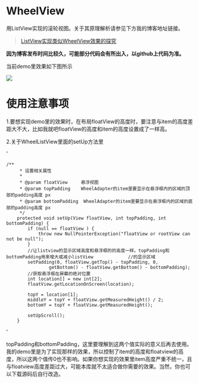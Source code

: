 # WheelView
用ListView实现的滚轮视图。关于其原理解析请参见下方我的博客地址链接。

>[ListView实现类似WheelView效果的探究](https://blog.csdn.net/yankebin/article/details/51580683)

**因为博客发布时间比较久，可能部分代码会有所出入，以github上代码为准。**

当前demo里效果如下图所示

![](https://raw.githubusercontent.com/ykbjson/WheelView/master/wheelview.gif)


# 使用注意事项


1.要想实现demo里的效果时，在布局floatView的高度时，要注意与item的高度差距大不大，比如我就吧floatView的高度和item的高度设置成了一样高。


2.关于WheelListView里面的setUp方法里

'

	/**
	     * 设置相关属性
	     *
	     * @param floatView     悬浮视图
	     * @param topPadding    WheelAdapter的item里要显示在悬浮框内的区域的顶部的padding高度 px
	     * @param bottomPadding  WheelAdapter的item里要显示在悬浮框内的区域的底部的padding高度 px
	     */
	    protected void setUp(View floatView, int topPadding, int bottomPadding) {
	        if (null == floatView ) {
	            throw new NullPointerException("floatView or rootView can not be null");
	        }
	        //让listview的显示区域高度和悬浮框的的高度一样。topPadding和bottomPadding用来增大或减小listView			 //的显示区域
	        setPadding(0, floatView.getTop() - topPadding, 0,
	                getBottom() - floatView.getBottom() - bottomPadding);
	        //获取悬浮框在屏幕的绝对位置
	        int location[] = new int[2];
	        floatView.getLocationOnScreen(location);
	
	        topY = location[1];
	        middleY = topY + floatView.getMeasuredHeight() / 2;
	        bottomY = topY + floatView.getMeasuredHeight();
	
	        setUpScroll();
	    }
	    

'

topPadding和bottomPadding，这里要理解到这两个值实际的意义后再去使用。我的demo里是为了实现那样的效果，所以控制了item的高度和floatview的高度，所以这两个值传0也不影响。如果你想实现的效果里item高度严重不统一，且与floatview高度差距过大，可能本库就不太适合做你需要的效果。当然，你也可以下载源码后自行改造。
